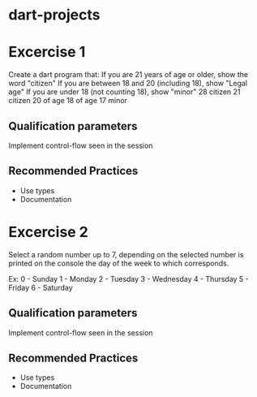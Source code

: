 # dart-projects

# Excercise 1

  Create a dart program that:
      If you are 21 years of age or older, show the word "citizen"
      If you are between 18 and 20 (including 18), show "Legal age"
      If you are under 18 (not counting 18), show "minor"
      28 citizen
      21 citizen
      20 of age
      18 of age
      17 minor

## Qualification parameters
Implement control-flow seen in the session

## Recommended Practices
- Use types
- Documentation


# Excercise 2

  Select a random number up to 7, depending on the
  selected number is printed on the console the day of the week to which
  corresponds.

  Ex: 
    0 - Sunday 
    1 - Monday 
    2 - Tuesday 
    3 - Wednesday 
    4 - Thursday 
    5 - Friday 
    6 - Saturday 
   

## Qualification parameters
Implement control-flow seen in the session

## Recommended Practices
- Use types
- Documentation

